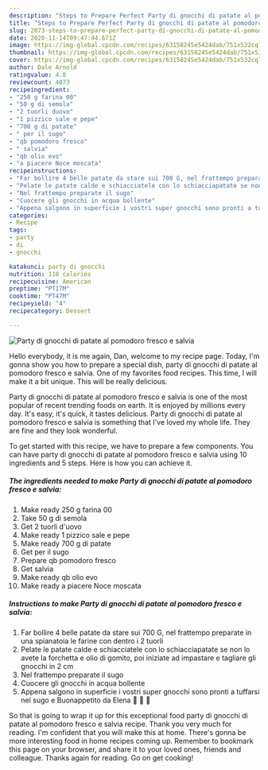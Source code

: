 ```yaml
---
description: "Steps to Prepare Perfect Party di gnocchi di patate al pomodoro fresco e salvia"
title: "Steps to Prepare Perfect Party di gnocchi di patate al pomodoro fresco e salvia"
slug: 2073-steps-to-prepare-perfect-party-di-gnocchi-di-patate-al-pomodoro-fresco-e-salvia
date: 2020-11-14T09:47:44.671Z
image: https://img-global.cpcdn.com/recipes/63158245e5424dab/751x532cq70/party-di-gnocchi-di-patate-al-pomodoro-fresco-e-salvia-recipe-main-photo.jpg
thumbnail: https://img-global.cpcdn.com/recipes/63158245e5424dab/751x532cq70/party-di-gnocchi-di-patate-al-pomodoro-fresco-e-salvia-recipe-main-photo.jpg
cover: https://img-global.cpcdn.com/recipes/63158245e5424dab/751x532cq70/party-di-gnocchi-di-patate-al-pomodoro-fresco-e-salvia-recipe-main-photo.jpg
author: Dale Arnold
ratingvalue: 4.8
reviewcount: 4073
recipeingredient:
- "250 g farina 00"
- "50 g di semola"
- "2 tuorli duovo"
- "1 pizzico sale e pepe"
- "700 g di patate"
- " per il sugo"
- "qb pomodoro fresco"
- " salvia"
- "qb olio evo"
- "a piacere Noce moscata"
recipeinstructions:
- "Far bollire 4 belle patate da stare sui 700 G, nel frattempo preparate in una spianatoia le farine con dentro i 2 tuorli"
- "Pelate le patate calde e schiacciatele con lo schiacciapatate se non lo avete la forchetta e olio di gomito, poi iniziate ad impastare e tagliare gli gnocchi in 2 cm"
- "Nel frattempo preparate il sugo"
- "Cuocere gli gnocchi in acqua bollente"
- "Appena salgono in superficie i vostri super gnocchi sono pronti a tuffarsi nel sugo e Buonappetito da Elena 💋 💋 💋"
categories:
- Recipe
tags:
- party
- di
- gnocchi

katakunci: party di gnocchi 
nutrition: 110 calories
recipecuisine: American
preptime: "PT17M"
cooktime: "PT47M"
recipeyield: "4"
recipecategory: Dessert

---
```



![Party di gnocchi di patate al pomodoro fresco e salvia](https://img-global.cpcdn.com/recipes/63158245e5424dab/751x532cq70/party-di-gnocchi-di-patate-al-pomodoro-fresco-e-salvia-recipe-main-photo.jpg)

Hello everybody, it is me again, Dan, welcome to my recipe page. Today, I'm gonna show you how to prepare a special dish, party di gnocchi di patate al pomodoro fresco e salvia. One of my favorites food recipes. This time, I will make it a bit unique. This will be really delicious.

Party di gnocchi di patate al pomodoro fresco e salvia is one of the most popular of recent trending foods on earth. It is enjoyed by millions every day. It's easy, it's quick, it tastes delicious. Party di gnocchi di patate al pomodoro fresco e salvia is something that I've loved my whole life. They are fine and they look wonderful.




To get started with this recipe, we have to prepare a few components. You can have party di gnocchi di patate al pomodoro fresco e salvia using 10 ingredients and 5 steps. Here is how you can achieve it.

<!--inarticleads1-->

##### The ingredients needed to make Party di gnocchi di patate al pomodoro fresco e salvia:

1. Make ready 250 g farina 00
1. Take 50 g di semola
1. Get 2 tuorli d&#39;uovo
1. Make ready 1 pizzico sale e pepe
1. Make ready 700 g di patate
1. Get  per il sugo
1. Prepare qb pomodoro fresco
1. Get  salvia
1. Make ready qb olio evo
1. Make ready a piacere Noce moscata




<!--inarticleads2-->

##### Instructions to make Party di gnocchi di patate al pomodoro fresco e salvia:

1. Far bollire 4 belle patate da stare sui 700 G, nel frattempo preparate in una spianatoia le farine con dentro i 2 tuorli
1. Pelate le patate calde e schiacciatele con lo schiacciapatate se non lo avete la forchetta e olio di gomito, poi iniziate ad impastare e tagliare gli gnocchi in 2 cm
1. Nel frattempo preparate il sugo
1. Cuocere gli gnocchi in acqua bollente
1. Appena salgono in superficie i vostri super gnocchi sono pronti a tuffarsi nel sugo e Buonappetito da Elena 💋 💋 💋




So that is going to wrap it up for this exceptional food party di gnocchi di patate al pomodoro fresco e salvia recipe. Thank you very much for reading. I'm confident that you will make this at home. There's gonna be more interesting food in home recipes coming up. Remember to bookmark this page on your browser, and share it to your loved ones, friends and colleague. Thanks again for reading. Go on get cooking!
